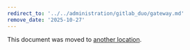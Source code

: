 ```yaml
---
redirect_to: '../../administration/gitlab_duo/gateway.md'
remove_date: '2025-10-27'
---
```


<!-- markdownlint-disable -->

This document was moved to [another location](../../administration/gitlab_duo/gateway.md).

<!-- This redirect file can be deleted after <2025-10-27>. -->
<!-- Redirects that point to other docs in the same project expire in three months. -->
<!-- Redirects that point to docs in a different project or site (for example, link is not relative and starts with `https:`) expire in one year. -->
<!-- Before deletion, see: https://docs.gitlab.com/development/documentation/redirects -->
